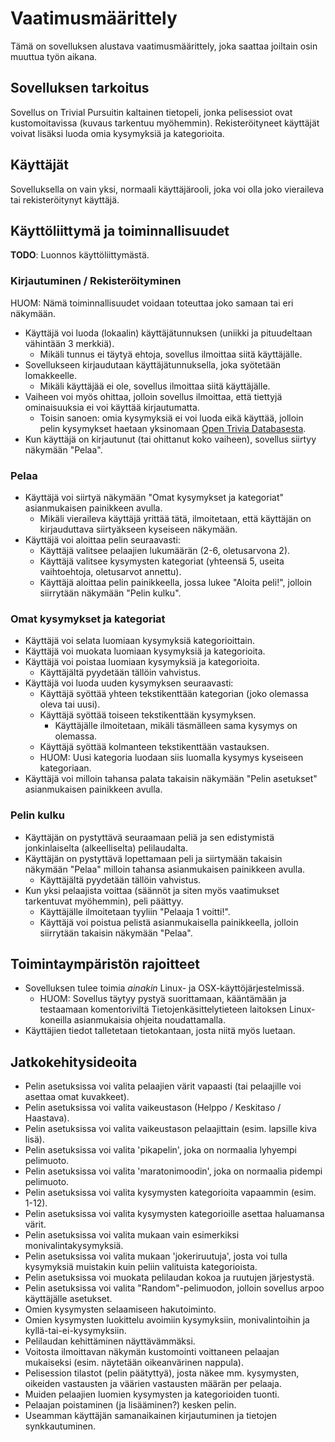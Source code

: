 # Vaatimusmäärittely

Tämä on sovelluksen alustava vaatimusmäärittely, joka saattaa joiltain osin muuttua työn aikana.

## Sovelluksen tarkoitus

Sovellus on Trivial Pursuitin kaltainen tietopeli, jonka pelisessiot ovat kustomoitavissa (kuvaus tarkentuu myöhemmin). Rekisteröityneet käyttäjät voivat lisäksi luoda omia kysymyksiä ja kategorioita.

## Käyttäjät

Sovelluksella on vain yksi, normaali käyttäjärooli, joka voi olla joko vieraileva tai rekisteröitynyt käyttäjä.

## Käyttöliittymä ja toiminnallisuudet

**TODO**: Luonnos käyttöliittymästä.

### Kirjautuminen / Rekisteröityminen

HUOM: Nämä toiminnallisuudet voidaan toteuttaa joko samaan tai eri näkymään.

  - Käyttäjä voi luoda (lokaalin) käyttäjätunnuksen (uniikki ja pituudeltaan vähintään 3 merkkiä).
    - Mikäli tunnus ei täytyä ehtoja, sovellus ilmoittaa siitä käyttäjälle.
  - Sovellukseen kirjaudutaan käyttäjätunnuksella, joka syötetään lomakkeelle.
    - Mikäli käyttäjää ei ole, sovellus ilmoittaa siitä käyttäjälle.
  - Vaiheen voi myös ohittaa, jolloin sovellus ilmoittaa, että tiettyjä ominaisuuksia ei voi käyttää kirjautumatta.
    - Toisin sanoen: omia kysymyksiä ei voi luoda eikä käyttää, jolloin pelin kysymykset haetaan yksinomaan [Open Trivia Databasesta](https://opentdb.com/api_config.php).
  - Kun käyttäjä on kirjautunut (tai ohittanut koko vaiheen), sovellus siirtyy näkymään "Pelaa".
  
### Pelaa

  - Käyttäjä voi siirtyä näkymään "Omat kysymykset ja kategoriat" asianmukaisen painikkeen avulla.
    - Mikäli vieraileva käyttäjä yrittää tätä, ilmoitetaan, että käyttäjän on kirjauduttava siirtyäkseen kyseiseen näkymään.
  - Käyttäjä voi aloittaa pelin seuraavasti:
    - Käyttäjä valitsee pelaajien lukumäärän (2-6, oletusarvona 2).
    - Käyttäjä valitsee kysymysten kategoriat (yhteensä 5, useita vaihtoehtoja, oletusarvot annettu).
    - Käyttäjä aloittaa pelin painikkeella, jossa lukee "Aloita peli!", jolloin siirrytään näkymään "Pelin kulku".

### Omat kysymykset ja kategoriat

  - Käyttäjä voi selata luomiaan kysymyksiä kategorioittain.
  - Käyttäjä voi muokata luomiaan kysymyksiä ja kategorioita.
  - Käyttäjä voi poistaa luomiaan kysymyksiä ja kategorioita.
    - Käyttäjältä pyydetään tällöin vahvistus. 
  - Käyttäjä voi luoda uuden kysymyksen seuraavasti:
    - Käyttäjä syöttää yhteen tekstikenttään kategorian (joko olemassa oleva tai uusi).
    - Käyttäjä syöttää toiseen tekstikenttään kysymyksen.
      - Käyttäjälle ilmoitetaan, mikäli täsmälleen sama kysymys on olemassa.
    - Käyttäjä syöttää kolmanteen tekstikenttään vastauksen.
    - HUOM: Uusi kategoria luodaan siis luomalla kysymys kyseiseen kategoriaan.
  - Käyttäjä voi milloin tahansa palata takaisin näkymään "Pelin asetukset" asianmukaisen painikkeen avulla.

### Pelin kulku

  - Käyttäjän on pystyttävä seuraamaan peliä ja sen edistymistä jonkinlaiselta (alkeelliselta) pelilaudalta.
  - Käyttäjän on pystyttävä lopettamaan peli ja siirtymään takaisin näkymään "Pelaa" milloin tahansa asianmukaisen painikkeen avulla.
    - Käyttäjältä pyydetään tällöin vahvistus.
  - Kun yksi pelaajista voittaa (säännöt ja siten myös vaatimukset tarkentuvat myöhemmin), peli päättyy.
    - Käyttäjälle ilmoitetaan tyyliin "Pelaaja 1 voitti!".
    - Käyttäjä voi poistua pelistä asianmukaisella painikkeella, jolloin siirrytään takaisin näkymään "Pelaa".

## Toimintaympäristön rajoitteet

- Sovelluksen tulee toimia *ainakin* Linux- ja OSX-käyttöjärjestelmissä.
  - HUOM: Sovellus täytyy pystyä suorittamaan, kääntämään ja testaamaan komentoriviltä Tietojenkäsittelytieteen laitoksen Linux-koneilla asianmukaisia ohjeita noudattamalla.
- Käyttäjien tiedot talletetaan tietokantaan, josta niitä myös luetaan.

## Jatkokehitysideoita

- Pelin asetuksissa voi valita pelaajien värit vapaasti (tai pelaajille voi asettaa omat kuvakkeet).
- Pelin asetuksissa voi valita vaikeustason (Helppo / Keskitaso / Haastava).
- Pelin asetuksissa voi valita vaikeustason pelaajittain (esim. lapsille kiva lisä).
- Pelin asetuksissa voi valita 'pikapelin', joka on normaalia lyhyempi pelimuoto.
- Pelin asetuksissa voi valita 'maratonimoodin', joka on normaalia pidempi pelimuoto.
- Pelin asetuksissa voi valita kysymysten kategorioita vapaammin (esim. 1-12).
- Pelin asetuksissa voi valita kysymysten kategorioille asettaa haluamansa värit.
- Pelin asetuksissa voi valita mukaan vain esimerkiksi monivalintakysymyksiä.
- Pelin asetuksissa voi valita mukaan 'jokeriruutuja', josta voi tulla kysymyksiä muistakin kuin peliin valituista kategorioista.
- Pelin asetuksissa voi muokata pelilaudan kokoa ja ruutujen järjestystä.
- Pelin asetuksissa voi valita "Random"-pelimuodon, jolloin sovellus arpoo käyttäjälle asetukset.
- Omien kysymysten selaamiseen hakutoiminto.
- Omien kysymysten luokittelu avoimiin kysymyksiin, monivalintoihin ja kyllä-tai-ei-kysymyksiin.
- Pelilaudan kehittäminen näyttävämmäksi.
- Voitosta ilmoittavan näkymän kustomointi voittaneen pelaajan mukaiseksi (esim. näytetään oikeanvärinen nappula).
- Pelisession tilastot (pelin päätyttyä), josta näkee mm. kysymysten, oikeiden vastausten ja väärien vastausten määrän per pelaaja.
- Muiden pelaajien luomien kysymysten ja kategorioiden tuonti.
- Pelaajan poistaminen (ja lisääminen?) kesken pelin.
- Useamman käyttäjän samanaikainen kirjautuminen ja tietojen synkkautuminen.
